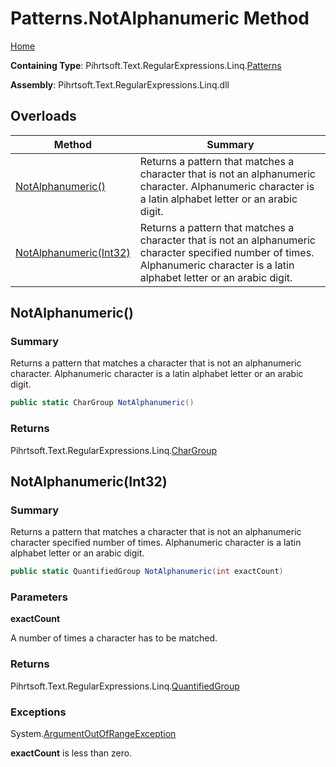 # Patterns\.NotAlphanumeric Method

[Home](../../../../../../README.md)

**Containing Type**: Pihrtsoft\.Text\.RegularExpressions\.Linq\.[Patterns](../README.md)

**Assembly**: Pihrtsoft\.Text\.RegularExpressions\.Linq\.dll

## Overloads

| Method | Summary |
| ------ | ------- |
| [NotAlphanumeric()](#Pihrtsoft_Text_RegularExpressions_Linq_Patterns_NotAlphanumeric) | Returns a pattern that matches a character that is not an alphanumeric character\. Alphanumeric character is a latin alphabet letter or an arabic digit\. |
| [NotAlphanumeric(Int32)](#Pihrtsoft_Text_RegularExpressions_Linq_Patterns_NotAlphanumeric_System_Int32_) | Returns a pattern that matches a character that is not an alphanumeric character specified number of times\. Alphanumeric character is a latin alphabet letter or an arabic digit\. |

## NotAlphanumeric\(\) <a name="Pihrtsoft_Text_RegularExpressions_Linq_Patterns_NotAlphanumeric"></a>

### Summary

Returns a pattern that matches a character that is not an alphanumeric character\. Alphanumeric character is a latin alphabet letter or an arabic digit\.

```csharp
public static CharGroup NotAlphanumeric()
```

### Returns

Pihrtsoft\.Text\.RegularExpressions\.Linq\.[CharGroup](../../CharGroup/README.md)

## NotAlphanumeric\(Int32\) <a name="Pihrtsoft_Text_RegularExpressions_Linq_Patterns_NotAlphanumeric_System_Int32_"></a>

### Summary

Returns a pattern that matches a character that is not an alphanumeric character specified number of times\. Alphanumeric character is a latin alphabet letter or an arabic digit\.

```csharp
public static QuantifiedGroup NotAlphanumeric(int exactCount)
```

### Parameters

**exactCount**

A number of times a character has to be matched\.

### Returns

Pihrtsoft\.Text\.RegularExpressions\.Linq\.[QuantifiedGroup](../../QuantifiedGroup/README.md)

### Exceptions

System\.[ArgumentOutOfRangeException](https://docs.microsoft.com/en-us/dotnet/api/system.argumentoutofrangeexception)

**exactCount** is less than zero\.

